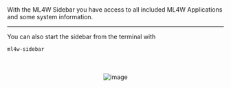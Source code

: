 <div class="tip custom-block" style="padding-top: 20px; padding-bottom: 20px;">

With the ML4W Sidebar you have access to all included ML4W Applications and some system information. 

---

You can also start the sidebar from the terminal with 
```sh
ml4w-sidebar
```

</div>

<div align="center">

![image](/sidebar.png)

</div>

